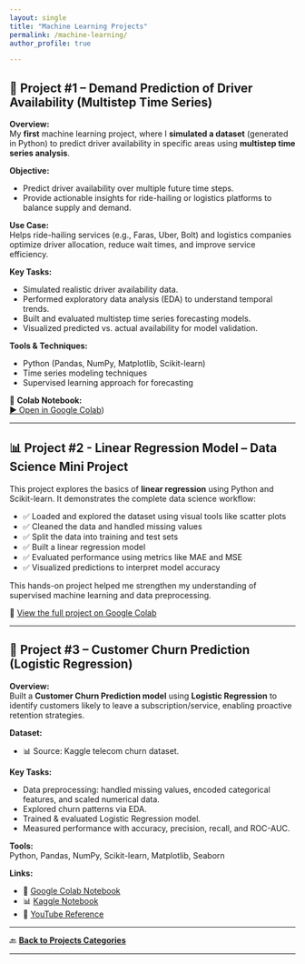 ```yaml
---
layout: single
title: "Machine Learning Projects"
permalink: /machine-learning/
author_profile: true

---
```

## 🤖 Project #1 – Demand Prediction of Driver Availability (Multistep Time Series)

**Overview:**  
My **first** machine learning project, where I **simulated a dataset** (generated in Python) to predict driver availability in specific areas using **multistep time series analysis**.

**Objective:**  
- Predict driver availability over multiple future time steps.  
- Provide actionable insights for ride-hailing or logistics platforms to balance supply and demand.

**Use Case:**  
Helps ride-hailing services (e.g., Faras, Uber, Bolt) and logistics companies optimize driver allocation, reduce wait times, and improve service efficiency.

**Key Tasks:**  
- Simulated realistic driver availability data.  
- Performed exploratory data analysis (EDA) to understand temporal trends.  
- Built and evaluated multistep time series forecasting models.  
- Visualized predicted vs. actual availability for model validation.

**Tools & Techniques:**  
- Python (Pandas, NumPy, Matplotlib, Scikit-learn)  
- Time series modeling techniques  
- Supervised learning approach for forecasting

📂 **Colab Notebook:**  
[▶ Open in Google Colab](https://colab.research.google.com/drive/1gapdnxljjVQrJDZBp5TzMZtiH9pb-TR3?usp=sharing))  

---
## 📊 Project #2 - Linear Regression Model – Data Science Mini Project

This project explores the basics of **linear regression** using Python and Scikit-learn.
It demonstrates the complete data science workflow:

- ✅ Loaded and explored the dataset using visual tools like scatter plots  
- ✅ Cleaned the data and handled missing values  
- ✅ Split the data into training and test sets  
- ✅ Built a linear regression model  
- ✅ Evaluated performance using metrics like MAE and MSE  
- ✅ Visualized predictions to interpret model accuracy

This hands-on project helped me strengthen my understanding of supervised machine learning and data preprocessing.

🔗 [View the full project on Google Colab](https://colab.research.google.com/drive/11NbsIoB2ro_nXrwWt6RF2ACv-FZ8aPml?usp=sharing)

---
## 🤖 Project #3 – Customer Churn Prediction (Logistic Regression)

**Overview:**  
Built a **Customer Churn Prediction model** using **Logistic Regression** to identify customers likely to leave a subscription/service, enabling proactive retention strategies.

**Dataset:**  
- 📊 Source: Kaggle telecom churn dataset.  

**Key Tasks:**  
- Data preprocessing: handled missing values, encoded categorical features, and scaled numerical data.  
- Explored churn patterns via EDA.  
- Trained & evaluated Logistic Regression model.  
- Measured performance with accuracy, precision, recall, and ROC-AUC.  

**Tools:**  
Python, Pandas, NumPy, Scikit-learn, Matplotlib, Seaborn  

**Links:**  
- 📂 [Google Colab Notebook](https://colab.research.google.com/drive/1-GBa-LyjiyOL1Xc2kOnDyxEu0Kttz8uL?usp=sharing)  
- 📊 [Kaggle Notebook](https://www.kaggle.com/code/jedidahmusyoka/customer-churn-prediction)  
- 🎥 [YouTube Reference](https://youtu.be/MSBY28IJ47U)  

---

🔙 [**Back to Projects Categories**](/projects.md)

---
